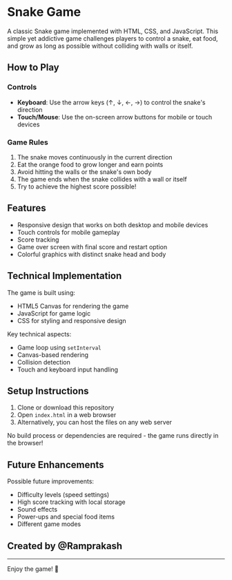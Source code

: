 # Snake Game

A classic Snake game implemented with HTML, CSS, and JavaScript. This simple yet addictive game challenges players to control a snake, eat food, and grow as long as possible without colliding with walls or itself.

## How to Play

### Controls
- **Keyboard**: Use the arrow keys (↑, ↓, ←, →) to control the snake's direction
- **Touch/Mouse**: Use the on-screen arrow buttons for mobile or touch devices

### Game Rules
1. The snake moves continuously in the current direction
2. Eat the orange food to grow longer and earn points
3. Avoid hitting the walls or the snake's own body
4. The game ends when the snake collides with a wall or itself
5. Try to achieve the highest score possible!

## Features

- Responsive design that works on both desktop and mobile devices
- Touch controls for mobile gameplay
- Score tracking
- Game over screen with final score and restart option
- Colorful graphics with distinct snake head and body

## Technical Implementation

The game is built using:
- HTML5 Canvas for rendering the game
- JavaScript for game logic
- CSS for styling and responsive design

Key technical aspects:
- Game loop using `setInterval`
- Canvas-based rendering
- Collision detection
- Touch and keyboard input handling

## Setup Instructions

1. Clone or download this repository
2. Open `index.html` in a web browser
3. Alternatively, you can host the files on any web server

No build process or dependencies are required - the game runs directly in the browser!

## Future Enhancements

Possible future improvements:
- Difficulty levels (speed settings)
- High score tracking with local storage
- Sound effects
- Power-ups and special food items
- Different game modes

## Created by @Ramprakash

---

Enjoy the game! 🐍